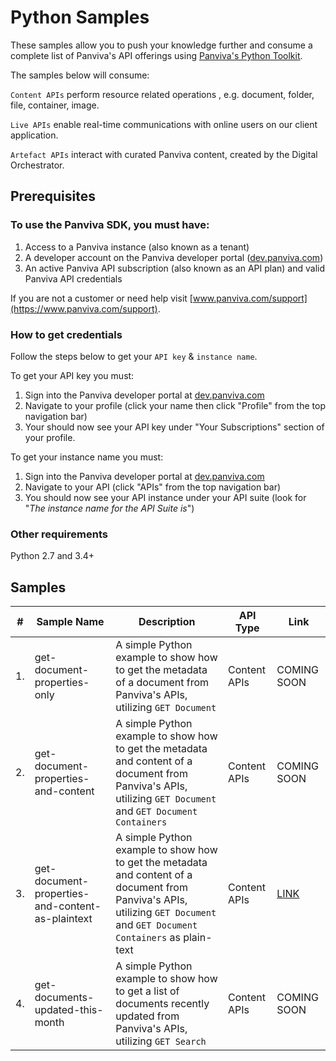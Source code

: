 # Python Samples
These samples allow you to push your knowledge further and consume a complete list of Panviva's API offerings using [Panviva's Python Toolkit](https://pypi.org/project/panviva). 

The samples below will consume:

`Content APIs` perform resource related operations , e.g. document, folder, file, container, image. 

`Live APIs` enable real-time communications with online users on our client application. 

`Artefact APIs` interact with curated Panviva content, created by the Digital Orchestrator.

## **Prerequisites**

### To use the Panviva SDK, you must have:

1. Access to a Panviva instance (also known as a tenant)
2. A developer account on the Panviva developer portal ([dev.panviva.com](https://dev.panviva.com))
3. An active Panviva API subscription (also known as an API plan) and valid Panviva API credentials

If you are not a customer or need help visit [www.panviva.com/support](https://www.panviva.com/support).

### How to get credentials

Follow the steps below to get your `API key` & `instance name`.

To get your API key you must:

1. Sign into the Panviva developer portal at [dev.panviva.com](https://dev.panviva.com)
2. Navigate to your profile (click your name then click "Profile" from the top navigation bar)
3. Your should now see your API key under "Your Subscriptions" section of your profile.

To get your instance name you must:

1. Sign into the Panviva developer portal at [dev.panviva.com](https://dev.panviva.com)
2. Navigate to your API (click "APIs" from the top navigation bar)
3. You should now see your API instance under your API suite (look for "_The instance name for the API Suite is_")

### Other requirements

Python 2.7 and 3.4+

## Samples

| # | Sample Name | Description  | API Type | Link |
| - | ----------- | ------------ | -------- | ---- |
| 1. | get-document-properties-only | A simple Python example to show how to get the metadata of a document from Panviva's APIs, utilizing `GET Document` | Content APIs | COMING SOON |
| 2. | get-document-properties-and-content |A simple Python example to show how to get the metadata and content of a document from Panviva's APIs, utilizing `GET Document` and `GET Document Containers` | Content APIs | COMING SOON |
| 3.| get-document-properties-and-content-as-plaintext | A simple Python example to show how to get the metadata and content of a document from Panviva's APIs, utilizing `GET Document` and `GET Document Containers` as plain-text | Content APIs  | [LINK](https://github.com/panviva/samples-python/tree/master/python-sdk-get-doc)|
| 4. | get-documents-updated-this-month |A simple Python example to show how to get a list of documents recently updated from Panviva's APIs, utilizing `GET Search` | Content APIs | COMING SOON |


